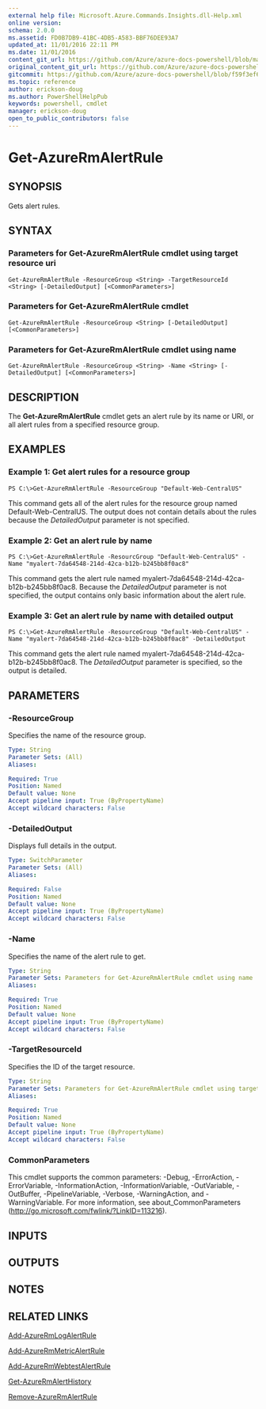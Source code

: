```yaml
---
external help file: Microsoft.Azure.Commands.Insights.dll-Help.xml
online version:
schema: 2.0.0
ms.assetid: FD0B7DB9-41BC-4DB5-A583-BBF76DEE93A7
updated_at: 11/01/2016 22:11 PM
ms.date: 11/01/2016
content_git_url: https://github.com/Azure/azure-docs-powershell/blob/master/azureps-cmdlets-docs/ResourceManager/AzureRM.Insights/v1.0.12/Get-AzureRmAlertRule.md
original_content_git_url: https://github.com/Azure/azure-docs-powershell/blob/master/azureps-cmdlets-docs/ResourceManager/AzureRM.Insights/v1.0.12/Get-AzureRmAlertRule.md
gitcommit: https://github.com/Azure/azure-docs-powershell/blob/f59f3ef60bc592383812213e69fd77ba950759ed
ms.topic: reference
author: erickson-doug
ms.author: PowerShellHelpPub
keywords: powershell, cmdlet
manager: erickson-doug
open_to_public_contributors: false
---
```


# Get-AzureRmAlertRule

## SYNOPSIS
Gets alert rules.

## SYNTAX

### Parameters for Get-AzureRmAlertRule cmdlet using target resource uri
```
Get-AzureRmAlertRule -ResourceGroup <String> -TargetResourceId <String> [-DetailedOutput] [<CommonParameters>]
```

### Parameters for Get-AzureRmAlertRule cmdlet
```
Get-AzureRmAlertRule -ResourceGroup <String> [-DetailedOutput] [<CommonParameters>]
```

### Parameters for Get-AzureRmAlertRule cmdlet using name
```
Get-AzureRmAlertRule -ResourceGroup <String> -Name <String> [-DetailedOutput] [<CommonParameters>]
```

## DESCRIPTION
The **Get-AzureRmAlertRule** cmdlet gets an alert rule by its name or URI, or all alert rules from a specified resource group.

## EXAMPLES

### Example 1: Get alert rules for a resource group
```
PS C:\>Get-AzureRmAlertRule -ResourceGroup "Default-Web-CentralUS"
```

This command gets all of the alert rules for the resource group named Default-Web-CentralUS.
The output does not contain details about the rules because the *DetailedOutput* parameter is not specified.

### Example 2: Get an alert rule by name
```
PS C:\>Get-AzureRmAlertRule -ResourcGroup "Default-Web-CentralUS" -Name "myalert-7da64548-214d-42ca-b12b-b245bb8f0ac8"
```

This command gets the alert rule named myalert-7da64548-214d-42ca-b12b-b245bb8f0ac8.
Because the *DetailedOutput* parameter is not specified, the output contains only basic information about the alert rule.

### Example 3: Get an alert rule by name with detailed output
```
PS C:\>Get-AzureRmAlertRule -ResourceGroup "Default-Web-CentralUS" -Name "myalert-7da64548-214d-42ca-b12b-b245bb8f0ac8" -DetailedOutput
```

This command gets the alert rule named myalert-7da64548-214d-42ca-b12b-b245bb8f0ac8.
The *DetailedOutput* parameter is specified, so the output is detailed.

## PARAMETERS

### -ResourceGroup
Specifies the name of the resource group.

```yaml
Type: String
Parameter Sets: (All)
Aliases: 

Required: True
Position: Named
Default value: None
Accept pipeline input: True (ByPropertyName)
Accept wildcard characters: False
```

### -DetailedOutput
Displays full details in the output.

```yaml
Type: SwitchParameter
Parameter Sets: (All)
Aliases: 

Required: False
Position: Named
Default value: None
Accept pipeline input: True (ByPropertyName)
Accept wildcard characters: False
```

### -Name
Specifies the name of the alert rule to get.

```yaml
Type: String
Parameter Sets: Parameters for Get-AzureRmAlertRule cmdlet using name
Aliases: 

Required: True
Position: Named
Default value: None
Accept pipeline input: True (ByPropertyName)
Accept wildcard characters: False
```

### -TargetResourceId
Specifies the ID of the target resource.

```yaml
Type: String
Parameter Sets: Parameters for Get-AzureRmAlertRule cmdlet using target resource uri
Aliases: 

Required: True
Position: Named
Default value: None
Accept pipeline input: True (ByPropertyName)
Accept wildcard characters: False
```

### CommonParameters
This cmdlet supports the common parameters: -Debug, -ErrorAction, -ErrorVariable, -InformationAction, -InformationVariable, -OutVariable, -OutBuffer, -PipelineVariable, -Verbose, -WarningAction, and -WarningVariable. For more information, see about_CommonParameters (http://go.microsoft.com/fwlink/?LinkID=113216).

## INPUTS

## OUTPUTS

## NOTES

## RELATED LINKS

[Add-AzureRmLogAlertRule](./Add-AzureRmLogAlertRule.md)

[Add-AzureRmMetricAlertRule](./Add-AzureRmMetricAlertRule.md)

[Add-AzureRmWebtestAlertRule](./Add-AzureRmWebtestAlertRule.md)

[Get-AzureRmAlertHistory](./Get-AzureRmAlertHistory.md)

[Remove-AzureRmAlertRule](./Remove-AzureRmAlertRule.md)


